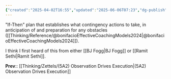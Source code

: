 ```yaml
---
{"created":"2025-04-02T16:55","updated":"2025-06-06T07:23","dg-publish":true,"dg-path":"Zettels/(5A2B) Implementation Intentions.md","permalink":"/zettels/5-a2-b-implementation-intentions/","dgPassFrontmatter":true,"noteIcon":"1"}
---
```


"If-Then" plan that establishes what contingency actions to take, in anticipation of and preparation for any obstacles ([[Thinking/Reference/@bonifacioEffectiveCoachingModels2024\|@bonifacioEffectiveCoachingModels2024]]). 

I think I first heard of this from either [[BJ Fogg\|BJ Fogg]] or [[Ramit Sethi\|Ramit Sethi]]. 

**Prev**:: [[Thinking/Zettels/(5A2) Observation Drives Execution\|(5A2) Observation Drives Execution]]